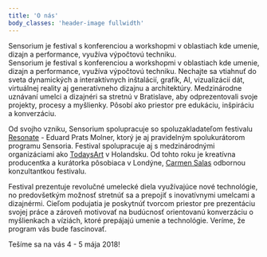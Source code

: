 ```yaml
---
title: 'O nás'
body_classes: 'header-image fullwidth'
---
```


<div class="f3 f2-ns">
Sensorium je festival s konferenciou a workshopmi v oblastiach kde umenie, dizajn a performance, využíva výpočtovú techniku.
</div>
Sensorium je festival s konferenciou a workshopmi v oblastiach kde umenie, dizajn a performance, využíva výpočtovú techniku. Nechajte sa vtiahnuť do sveta dynamických a interaktívnych inštalácií, grafík, AI, vizualizácií dát, virtuálnej reality aj generatívneho dizajnu a architektúry. Medzinárodne uznávaní umelci a dizajnéri sa stretnú v Bratislave, aby odprezentovali svoje projekty, procesy a myšlienky. Pôsobí ako priestor pre edukáciu, inšpiráciu a konverzáciu. 

Od svojho vzniku, Sensorium spolupracuje so spoluzakladateľom festivalu [Resonate](http://resonate.io) - Eduard Prats Molner, ktorý je aj pravidelným spolukurátorom programu Sensoria. Festival spolupracuje aj s medzinárodnými organizáciami ako [TodaysArt](http://todaysart.nl) v Holandsku. Od tohto roku je kreatívna producentka a kurátorka pôsobiaca v Londýne, [Carmen Salas](http://carmensp.com/) odbornou konzultantkou festivalu.

Festival prezentuje revolučné umelecké diela využívajúce nové technológie, no predovšetkým možnosť stretnúť sa a prepojiť s inovatívnymi umelcami a dizajnérmi. Cieľom podujatia je poskytnúť tvorcom priestor pre prezentáciu svojej práce a zároveň motivovať na budúcnosť orientovanú konverzáciu o myšlienkach a víziách, ktoré prepájajú umenie a technológie. Veríme, že program vás bude fascinovať. 


Tešíme sa na vás 4 - 5 mája 2018!

